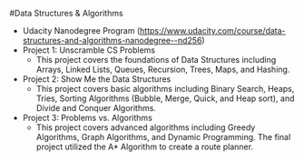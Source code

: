 #Data Structures & Algorithms
  - Udacity Nanodegree Program (https://www.udacity.com/course/data-structures-and-algorithms-nanodegree--nd256)
  - Project 1: Unscramble CS Problems
    - This project covers the foundations of Data Structures including Arrays, Linked Lists, Queues, Recursion, Trees, Maps, and Hashing.
  - Project 2: Show Me the Data Structures
    - This project covers basic algorithms including Binary Search, Heaps, Tries, Sorting Algorithms (Bubble, Merge, Quick, and Heap sort), and Divide and Conquer Algorithms.
  - Project 3: Problems vs. Algorithms
    - This project covers advanced algorithms including Greedy Algorithms, Graph Algorithms, and Dynamic Programming. The final project utilized the A* Algorithm to create a route planner.
